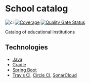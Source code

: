 # School catalog
![ci](https://github.com/levry/scat/workflows/gradle-ci/badge.svg?branch=master)
[![Coverage](https://sonarcloud.io/api/project_badges/measure?project=github.levry.scat&metric=coverage)](https://sonarcloud.io/dashboard?id=github.levry.scat)
[![Quality Gate Status](https://sonarcloud.io/api/project_badges/measure?project=github.levry.scat&metric=alert_status)](https://sonarcloud.io/dashboard?id=github.levry.scat)

Catalog of educational institutions

## Technologies

* [Java](http://www.oracle.com/technetwork/java/javase/downloads/index.html)
* [Gradle](https://gradle.org/)
* [Spring Boot](http://projects.spring.io/spring-boot/)
* [Travis CI](https://travis-ci.org/), [Circle CI](https://circleci.com), [SonarCloud](https://sonarcloud.io)